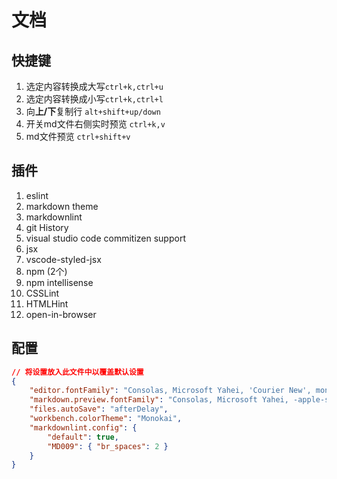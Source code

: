 # 文档

## 快捷键

1. 选定内容转换成大写`ctrl+k,ctrl+u`
1. 选定内容转换成小写`ctrl+k,ctrl+l`
1. 向**上/下**复制行 `alt+shift+up/down`
1. 开关md文件右侧实时预览 `ctrl+k,v`
1. md文件预览 `ctrl+shift+v`

## 插件

1. eslint
1. markdown theme
1. markdownlint
1. git History
1. visual studio code commitizen support
1. jsx
1. vscode-styled-jsx
1. npm (2个)
1. npm intellisense
1. CSSLint
1. HTMLHint
1. open-in-browser

## 配置

``` json
// 将设置放入此文件中以覆盖默认设置
{
    "editor.fontFamily": "Consolas, Microsoft Yahei, 'Courier New', monospace",
    "markdown.preview.fontFamily": "Consolas, Microsoft Yahei, -apple-system, BlinkMacSystemFont, 'Segoe WPC', 'Segoe UI', 'HelveticaNeue-Light', 'Ubuntu', 'Droid Sans', sans-serif",
    "files.autoSave": "afterDelay",
    "workbench.colorTheme": "Monokai",
    "markdownlint.config": {
        "default": true,
        "MD009": { "br_spaces": 2 }
    }
}
```
